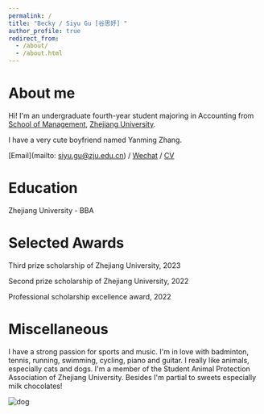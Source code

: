 ```yaml
---
permalink: /
title: "Becky / Siyu Gu [谷思妤] "
author_profile: true
redirect_from: 
  - /about/
  - /about.html
---
```




About me
======
Hi! I'm an undergraduate fourth-year student majoring in Accounting from [School of Management](http://www.som.zju.edu.cn/), [Zhejiang University](https://www.zju.edu.cn/). 

I have a very cute boyfriend named Yanming Zhang.

[Email](mailto: siyu.gu@zju.edu.cn) / [Wechat](../images/Wechat.jpg) / [CV](../assets/Siyu_Gu.pdf)


Education
======
Zhejiang University - BBA


Selected Awards
======
Third prize scholarship of Zhejiang University, 2023

Second prize scholarship of Zhejiang University, 2022

Professional scholarship excellence award, 2022


Miscellaneous
======
I have a strong passion for sports and music. I'm in love with badminton, tennis, running, swimming, cycling, piano and guitar.
I really like animals, especially cats and dogs. I'm a member of the Student Animal Protection Association of Zhejiang University.
Besides I'm partial to sweets especially milk chocolates!

![dog](../images/dog/png)
